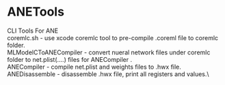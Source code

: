 # ANETools
CLI Tools For ANE \
coremlc.sh - use xcode coremlc tool to pre-compile .coreml file to coremlc folder.\
MLModelCToANECompiler - convert nueral network files under coremlc folder to net.plist(....) files for ANECompiler .\
ANECompiler - compile net.plist and weights files to .hwx file.\
ANEDisassemble - disassemble .hwx file, print all registers and values.\
